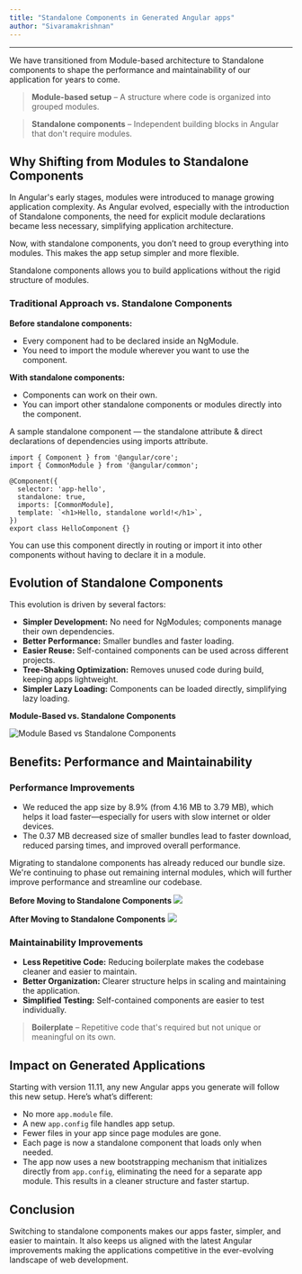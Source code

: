 ```yaml
---
title: "Standalone Components in Generated Angular apps"
author: "Sivaramakrishnan"
---
```

---

We have transitioned from Module-based architecture to Standalone components to shape the performance and maintainability of our application for years to come.

> **Module-based setup** – A structure where code is organized into grouped modules.

> **Standalone components** – Independent building blocks in Angular that don't require modules.

## Why Shifting from Modules to Standalone Components

In Angular's early stages, modules were introduced to manage growing application complexity. As Angular evolved, especially with the introduction of Standalone components, the need for explicit module declarations became less necessary, simplifying application architecture.

Now, with standalone components, you don’t need to group everything into modules. This makes the app setup simpler and more flexible.

<!-- truncate -->

Standalone components allows you to build applications without the rigid structure of modules.

### Traditional Approach vs. Standalone Components

**Before standalone components:**

- Every component had to be declared inside an NgModule.
- You need to import the module wherever you want to use the component.

**With standalone components:**

- Components can work on their own.
- You can import other standalone components or modules directly into the component.

A sample standalone component — the standalone attribute & direct declarations of dependencies using imports attribute. 

```
import { Component } from '@angular/core';
import { CommonModule } from '@angular/common';

@Component({
  selector: 'app-hello',
  standalone: true,
  imports: [CommonModule],
  template: `<h1>Hello, standalone world!</h1>`,
})
export class HelloComponent {}
```

You can use this component directly in routing or import it into other components without having to declare it in a module.

## Evolution of Standalone Components

This evolution is driven by several factors:

- **Simpler Development:** No need for NgModules; components manage their own dependencies.​
- **Better Performance:** Smaller bundles and faster loading.​
- **Easier Reuse:** Self-contained components can be used across different projects.​
- **Tree-Shaking Optimization:** Removes unused code during build, keeping apps lightweight.​
- **Simpler Lazy Loading:** Components can be loaded directly, simplifying lazy loading.

**Module-Based vs. Standalone Components** 

![Module Based vs Standalone Components](/learn/assets/module-based-vs-standalone-components.png)

## Benefits: Performance and Maintainability

### Performance Improvements

- We reduced the app size by 8.9% (from 4.16 MB to 3.79 MB), which helps it load faster—especially for users with slow internet or older devices.
- The 0.37 MB decreased size of smaller bundles lead to faster download, reduced parsing times, and improved overall performance.

​Migrating to standalone components has already reduced our bundle size. We're continuing to phase out remaining internal modules, which will further improve performance and streamline our codebase.

**Before Moving to Standalone Components**
![](/learn/assets/bundle-size-before.png)

**After Moving to Standalone Components**
![](/learn/assets/bundle-size-after.png)

### Maintainability Improvements

- **Less Repetitive Code:** Reducing boilerplate makes the codebase cleaner and easier to maintain.​
- **Better Organization:** Clearer structure helps in scaling and maintaining the application.​
- **Simplified Testing:** Self-contained components are easier to test individually.

> **Boilerplate** – Repetitive code that's required but not unique or meaningful on its own.

## Impact on Generated Applications

Starting with version 11.11, any new Angular apps you generate will follow this new setup. Here’s what’s different:

- No more `app.module` file.
- A new `app.config` file handles app setup.
- Fewer files in your app since page modules are gone.
- Each page is now a standalone component that loads only when needed.
- The app now uses a new bootstrapping mechanism that initializes directly from `app.config`, eliminating the need for a separate app module. This results in a cleaner structure and faster startup.

## Conclusion

Switching to standalone components makes our apps faster, simpler, and easier to maintain. It also keeps us aligned with the latest Angular improvements making the applications competitive in the ever-evolving landscape of web development.

